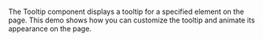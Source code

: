 The Tooltip component displays a&nbsp;tooltip for a&nbsp;specified element on&nbsp;the page. This demo shows how you can customize the tooltip and animate its appearance on&nbsp;the page.